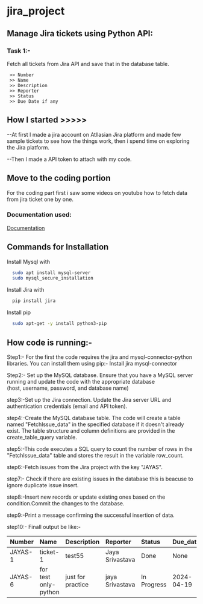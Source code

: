# jira_project

## Manage Jira tickets using Python API:
### Task 1:-

Fetch all tickets from Jira API and save that in the database table.

     >> Number
     >> Name
     >> Description
     >> Reporter
     >> Status
     >> Due Date if any

## How I started >>>>>

--At first I made a jira account on Atllasian Jira platform and made few sample tickets to see how the things work, then i spend time on exploring the Jira platform.

--Then I made a API token to attach with my code.

## Move to the coding portion

For the coding part first i saw some videos on youtube how to fetch data from jira ticket one by one.

### Documentation used: 

[Documentation](https://developer.atlassian.com/cloud/jira/platform/rest/v3/api-group-issues/#api-group-issues)


## Commands for Installation

Install Mysql with

```bash
  sudo apt install mysql-server
  sudo mysql_secure_installation
```
Install Jira with

```bash
  pip install jira
```
Install pip
```bash
  sudo apt-get -y install python3-pip
```

## How code is running:-
Step1:- For the first the code requires the jira and mysql-connector-python libraries. You can install them using pip:-
        Install  jira mysql-connector
        
Step2:- Set up the MySQL database. Ensure that you have a MySQL server running and update the code with the appropriate database  
                            (host, username, password, and database name) 

step3:-Set up the Jira connection. Update the Jira server URL and authentication credentials (email and API token).

step4:-Create the MySQL database table. The code will create a table named "FetchIssue_data" in the specified database if it doesn't already exist. The table structure and column definitions are provided in the create_table_query variable.

step5:-This code executes a SQL query to count the number of rows in the "FetchIssue_data" table and stores the result in the variable row_count.

step6:-Fetch issues from the Jira project with the key "JAYAS".

step7:- Check if there are existing issues in the database this is beacuse to ignore duplicate issue insert.

step8:-Insert new records or update existing ones based on the condition.Commit the changes to the database.

step9:-Print a message confirming the successful insertion of data.

step10:- Finall output be like:-

|Number|Name|Description|Reporter|Status|Due_date|Assigne|
| :-------| :-------|:-------| :-------| :-------| :-------|:-------|
|JAYAS-1|ticket-1|test55|Jaya Srivastava|Done|None|jaya Srivastava
|JAYAS-6|for test only-python|just for practice|jaya Srivastava|In Progress|2024-04-19|None|
